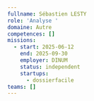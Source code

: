 ```yaml
---
fullname: Sébastien LESTY
role: 'Analyse '
domaine: Autre
competences: []
missions:
  - start: 2025-06-12
    end: 2025-09-30
    employer: DINUM
    status: independent
    startups:
      - dossierfacile
teams: []
---
```

